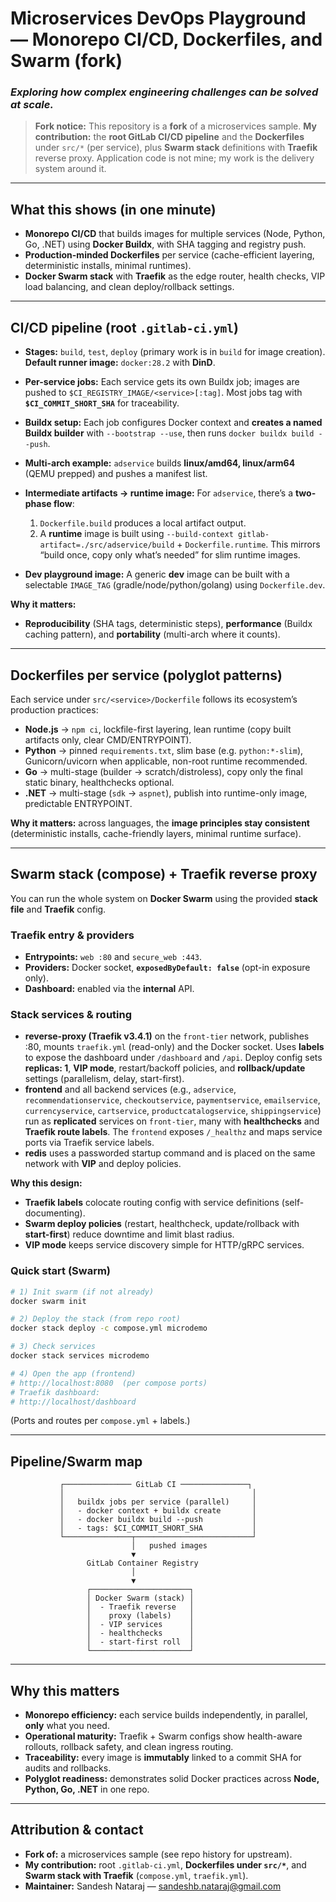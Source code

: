 # Microservices DevOps Playground — Monorepo CI/CD, Dockerfiles, and Swarm (fork)

### *Exploring how complex engineering challenges can be solved at scale.*

> **Fork notice:** This repository is a **fork** of a microservices sample.
> **My contribution:** the **root GitLab CI/CD pipeline** and the **Dockerfiles** under `src/*` (per service), plus **Swarm stack** definitions with **Traefik** reverse proxy. Application code is not mine; my work is the delivery system around it.

---

## What this shows (in one minute)

* **Monorepo CI/CD** that builds images for multiple services (Node, Python, Go, .NET) using **Docker Buildx**, with SHA tagging and registry push.&#x20;
* **Production-minded Dockerfiles** per service (cache-efficient layering, deterministic installs, minimal runtimes).
* **Docker Swarm stack** with **Traefik** as the edge router, health checks, VIP load balancing, and clean deploy/rollback settings. &#x20;

---

## CI/CD pipeline (root `.gitlab-ci.yml`)

* **Stages:** `build`, `test`, `deploy` (primary work is in `build` for image creation). **Default runner image:** `docker:28.2` with **DinD**.&#x20;
* **Per-service jobs:** Each service gets its own Buildx job; images are pushed to `$CI_REGISTRY_IMAGE/<service>[:tag]`. Most jobs tag with **`$CI_COMMIT_SHORT_SHA`** for traceability.&#x20;
* **Buildx setup:** Each job configures Docker context and **creates a named Buildx builder** with `--bootstrap --use`, then runs `docker buildx build --push`.&#x20;
* **Multi-arch example:** `adservice` builds **linux/amd64, linux/arm64** (QEMU prepped) and pushes a manifest list.&#x20;
* **Intermediate artifacts → runtime image:** For `adservice`, there’s a **two-phase flow**:

  1. `Dockerfile.build` produces a local artifact output.
  2. A **runtime** image is built using `--build-context gitlab-artifact=./src/adservice/build` + `Dockerfile.runtime`.
     This mirrors “build once, copy only what’s needed” for slim runtime images.&#x20;
* **Dev playground image:** A generic **dev** image can be built with a selectable `IMAGE_TAG` (gradle/node/python/golang) using `Dockerfile.dev`.&#x20;

**Why it matters:**

* **Reproducibility** (SHA tags, deterministic steps), **performance** (Buildx caching pattern), and **portability** (multi-arch where it counts).

---

## Dockerfiles per service (polyglot patterns)

Each service under `src/<service>/Dockerfile` follows its ecosystem’s production practices:

* **Node.js** → `npm ci`, lockfile-first layering, lean runtime (copy built artifacts only, clear CMD/ENTRYPOINT).
* **Python** → pinned `requirements.txt`, slim base (e.g. `python:*-slim`), Gunicorn/uvicorn when applicable, non-root runtime recommended.
* **Go** → multi-stage (builder → scratch/distroless), copy only the final static binary, healthchecks optional.
* **.NET** → multi-stage (`sdk` → `aspnet`), publish into runtime-only image, predictable ENTRYPOINT.

**Why it matters:** across languages, the **image principles stay consistent** (deterministic installs, cache-friendly layers, minimal runtime surface).

---

## Swarm stack (compose) + Traefik reverse proxy

You can run the whole system on **Docker Swarm** using the provided **stack file** and **Traefik** config.

### Traefik entry & providers

* **Entrypoints:** `web :80` and `secure_web :443`.
* **Providers:** Docker socket, **`exposedByDefault: false`** (opt-in exposure only).
* **Dashboard:** enabled via the **internal** API.&#x20;

### Stack services & routing

* **reverse-proxy (Traefik v3.4.1)** on the `front-tier` network, publishes :80, mounts `traefik.yml` (read-only) and the Docker socket. Uses **labels** to expose the dashboard under `/dashboard` and `/api`. Deploy config sets **replicas: 1**, **VIP mode**, restart/backoff policies, and **rollback/update** settings (parallelism, delay, start-first).&#x20;
* **frontend** and all backend services (e.g., `adservice`, `recommendationservice`, `checkoutservice`, `paymentservice`, `emailservice`, `currencyservice`, `cartservice`, `productcatalogservice`, `shippingservice`) run as **replicated** services on `front-tier`, many with **healthchecks** and **Traefik route labels**. The `frontend` exposes `/_healthz` and maps service ports via Traefik service labels.&#x20;
* **redis** uses a passworded startup command and is placed on the same network with **VIP** and deploy policies.&#x20;

**Why this design:**

* **Traefik labels** colocate routing config with service definitions (self-documenting).
* **Swarm deploy policies** (restart, healthcheck, update/rollback with **start-first**) reduce downtime and limit blast radius.
* **VIP mode** keeps service discovery simple for HTTP/gRPC services.

### Quick start (Swarm)

```bash
# 1) Init swarm (if not already)
docker swarm init

# 2) Deploy the stack (from repo root)
docker stack deploy -c compose.yml microdemo

# 3) Check services
docker stack services microdemo

# 4) Open the app (frontend)
# http://localhost:8080  (per compose ports)
# Traefik dashboard:
# http://localhost/dashboard
```

(Ports and routes per `compose.yml` + labels.)&#x20;

---

## Pipeline/Swarm map

```text
           ┌─────────────── GitLab CI ───────────────┐
           │                                          │
           │   buildx jobs per service (parallel)     │
           │   - docker context + buildx create       │
           │   - docker buildx build --push           │
           │   - tags: $CI_COMMIT_SHORT_SHA           │
           └───────────────┬──────────────────────────┘
                           │   pushed images
                           ▼
                 GitLab Container Registry
                           │
                           ▼
                 ┌──────────────────────┐
                 │ Docker Swarm (stack) │
                 │  - Traefik reverse   │
                 │    proxy (labels)    │
                 │  - VIP services      │
                 │  - healthchecks      │
                 │  - start-first roll  │
                 └──────────────────────┘
```

---

## Why this matters

* **Monorepo efficiency:** each service builds independently, in parallel, **only** what you need.&#x20;
* **Operational maturity:** Traefik + Swarm configs show health-aware rollouts, rollback safety, and clean ingress routing. &#x20;
* **Traceability:** every image is **immutably** linked to a commit SHA for audits and rollbacks.&#x20;
* **Polyglot readiness:** demonstrates solid Docker practices across **Node, Python, Go, .NET** in one repo.

---

## Attribution & contact

* **Fork of:** a microservices sample (see repo history for upstream).
* **My contribution:** root `.gitlab-ci.yml`, **Dockerfiles under `src/*`**, and **Swarm stack with Traefik** (`compose.yml`, `traefik.yml`).
* **Maintainer:** Sandesh Nataraj — [sandeshb.nataraj@gmail.com](mailto:sandeshb.nataraj@gmail.com)
